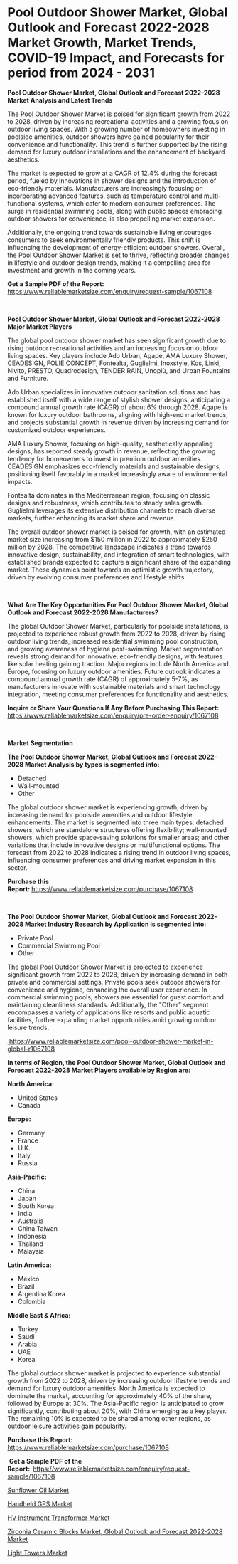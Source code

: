<p><h1>Pool Outdoor Shower Market, Global Outlook and Forecast 2022-2028 Market Growth, Market Trends, COVID-19 Impact, and Forecasts for period from 2024 - 2031</h1></p><p><strong>Pool Outdoor Shower Market, Global Outlook and Forecast 2022-2028 Market Analysis and Latest Trends</strong></p>
<p><p>The Pool Outdoor Shower Market is poised for significant growth from 2022 to 2028, driven by increasing recreational activities and a growing focus on outdoor living spaces. With a growing number of homeowners investing in poolside amenities, outdoor showers have gained popularity for their convenience and functionality. This trend is further supported by the rising demand for luxury outdoor installations and the enhancement of backyard aesthetics.</p><p>The market is expected to grow at a CAGR of 12.4% during the forecast period, fueled by innovations in shower designs and the introduction of eco-friendly materials. Manufacturers are increasingly focusing on incorporating advanced features, such as temperature control and multi-functional systems, which cater to modern consumer preferences. The surge in residential swimming pools, along with public spaces embracing outdoor showers for convenience, is also propelling market expansion.</p><p>Additionally, the ongoing trend towards sustainable living encourages consumers to seek environmentally friendly products. This shift is influencing the development of energy-efficient outdoor showers. Overall, the Pool Outdoor Shower Market is set to thrive, reflecting broader changes in lifestyle and outdoor design trends, making it a compelling area for investment and growth in the coming years.</p></p>
<p><strong>Get a Sample PDF of the Report:&nbsp;</strong> <a href="https://www.reliablemarketsize.com/enquiry/request-sample/1067108?utm_campaign=1694&utm_medium=2&utm_source=Github&utm_content=ia&utm_term=18102024&utm_id=pool-outdoor-shower-market-global-outlook-and-forecast-2022-2028">https://www.reliablemarketsize.com/enquiry/request-sample/1067108</a></p>
<p>&nbsp;</p>
<p><strong>Pool Outdoor Shower Market, Global Outlook and Forecast 2022-2028 Major Market Players</strong></p>
<p><p>The global pool outdoor shower market has seen significant growth due to rising outdoor recreational activities and an increasing focus on outdoor living spaces. Key players include Ado Urban, Agape, AMA Luxury Shower, CEADESIGN, FOLIE CONCEPT, Fontealta, Guglielmi, Inoxstyle, Kos, Linki, Nivito, PRESTO, Quadrodesign, TENDER RAIN, Unopiù, and Urban Fountains and Furniture.</p><p>Ado Urban specializes in innovative outdoor sanitation solutions and has established itself with a wide range of stylish shower designs, anticipating a compound annual growth rate (CAGR) of about 6% through 2028. Agape is known for luxury outdoor bathrooms, aligning with high-end market trends, and projects substantial growth in revenue driven by increasing demand for customized outdoor experiences.</p><p>AMA Luxury Shower, focusing on high-quality, aesthetically appealing designs, has reported steady growth in revenue, reflecting the growing tendency for homeowners to invest in premium outdoor amenities. CEADESIGN emphasizes eco-friendly materials and sustainable designs, positioning itself favorably in a market increasingly aware of environmental impacts.</p><p>Fontealta dominates in the Mediterranean region, focusing on classic designs and robustness, which contributes to steady sales growth. Guglielmi leverages its extensive distribution channels to reach diverse markets, further enhancing its market share and revenue.</p><p>The overall outdoor shower market is poised for growth, with an estimated market size increasing from $150 million in 2022 to approximately $250 million by 2028. The competitive landscape indicates a trend towards innovative design, sustainability, and integration of smart technologies, with established brands expected to capture a significant share of the expanding market. These dynamics point towards an optimistic growth trajectory, driven by evolving consumer preferences and lifestyle shifts.</p></p>
<p>&nbsp;</p>
<p><strong>What Are The Key Opportunities For Pool Outdoor Shower Market, Global Outlook and Forecast 2022-2028 Manufacturers?</strong></p>
<p><p>The global Outdoor Shower Market, particularly for poolside installations, is projected to experience robust growth from 2022 to 2028, driven by rising outdoor living trends, increased residential swimming pool construction, and growing awareness of hygiene post-swimming. Market segmentation reveals strong demand for innovative, eco-friendly designs, with features like solar heating gaining traction. Major regions include North America and Europe, focusing on luxury outdoor amenities. Future outlook indicates a compound annual growth rate (CAGR) of approximately 5-7%, as manufacturers innovate with sustainable materials and smart technology integration, meeting consumer preferences for functionality and aesthetics.</p></p>
<p><strong>Inquire or Share Your Questions If Any Before Purchasing This Report:</strong> <a href="https://www.reliablemarketsize.com/enquiry/pre-order-enquiry/1067108?utm_campaign=1694&utm_medium=2&utm_source=Github&utm_content=ia&utm_term=18102024&utm_id=pool-outdoor-shower-market-global-outlook-and-forecast-2022-2028">https://www.reliablemarketsize.com/enquiry/pre-order-enquiry/1067108</a></p>
<p>&nbsp;</p>
<p><strong>Market Segmentation</strong></p>
<p><strong>The Pool Outdoor Shower Market, Global Outlook and Forecast 2022-2028 Market Analysis by types is segmented into:</strong></p>
<p><ul><li>Detached</li><li>Wall-mounted</li><li>Other</li></ul></p>
<p><p>The global outdoor shower market is experiencing growth, driven by increasing demand for poolside amenities and outdoor lifestyle enhancements. The market is segmented into three main types: detached showers, which are standalone structures offering flexibility; wall-mounted showers, which provide space-saving solutions for smaller areas; and other variations that include innovative designs or multifunctional options. The forecast from 2022 to 2028 indicates a rising trend in outdoor living spaces, influencing consumer preferences and driving market expansion in this sector.</p></p>
<p><strong>Purchase this Report:&nbsp;</strong><a href="https://www.reliablemarketsize.com/purchase/1067108?utm_campaign=1694&utm_medium=2&utm_source=Github&utm_content=ia&utm_term=18102024&utm_id=pool-outdoor-shower-market-global-outlook-and-forecast-2022-2028">https://www.reliablemarketsize.com/purchase/1067108</a></p>
<p>&nbsp;</p>
<p><strong>The Pool Outdoor Shower Market, Global Outlook and Forecast 2022-2028 Market Industry Research by Application is segmented into:</strong></p>
<p><ul><li>Private Pool</li><li>Commercial Swimming Pool</li><li>Other</li></ul></p>
<p><p>The global Pool Outdoor Shower Market is projected to experience significant growth from 2022 to 2028, driven by increasing demand in both private and commercial settings. Private pools seek outdoor showers for convenience and hygiene, enhancing the overall user experience. In commercial swimming pools, showers are essential for guest comfort and maintaining cleanliness standards. Additionally, the "Other" segment encompasses a variety of applications like resorts and public aquatic facilities, further expanding market opportunities amid growing outdoor leisure trends.</p></p>
<p><a href="https://www.reliablemarketsize.com/pool-outdoor-shower-market-in-global-r1067108?utm_campaign=1694&utm_medium=2&utm_source=Github&utm_content=ia&utm_term=18102024&utm_id=pool-outdoor-shower-market-global-outlook-and-forecast-2022-2028">&nbsp;https://www.reliablemarketsize.com/pool-outdoor-shower-market-in-global-r1067108</a></p>
<p><strong>In terms of Region, the Pool Outdoor Shower Market, Global Outlook and Forecast 2022-2028 Market Players available by Region are:</strong></p>
<p>
    <p> <strong> North America: </strong>
        <ul>
            <li>United States</li>
            <li>Canada</li>
        </ul>
        </p> 
    <p> <strong> Europe: </strong>
        <ul>
            <li>Germany</li>
            <li>France</li>
            <li>U.K.</li>
            <li>Italy</li>
            <li>Russia</li>
        </ul>
        </p> 
    <p> <strong> Asia-Pacific: </strong>
        <ul>
            <li>China</li>
            <li>Japan</li>
            <li>South Korea</li>
            <li>India</li>
            <li>Australia</li>
            <li>China Taiwan</li>
            <li>Indonesia</li>
            <li>Thailand</li>
            <li>Malaysia</li>
        </ul>
        </p> 
    <p> <strong> Latin America: </strong>
        <ul>
            <li>Mexico</li>
            <li>Brazil</li>
            <li>Argentina Korea</li>
            <li>Colombia</li>
        </ul>
        </p> 
    <p> <strong> Middle East & Africa: </strong>
        <ul>
            <li>Turkey</li>
            <li>Saudi</li>
            <li>Arabia</li>
            <li>UAE</li>
            <li>Korea</li>
        </ul>
    </p>
    </p>
<p><p>The global outdoor shower market is projected to experience substantial growth from 2022 to 2028, driven by increasing outdoor lifestyle trends and demand for luxury outdoor amenities. North America is expected to dominate the market, accounting for approximately 40% of the share, followed by Europe at 30%. The Asia-Pacific region is anticipated to grow significantly, contributing about 20%, with China emerging as a key player. The remaining 10% is expected to be shared among other regions, as outdoor leisure activities gain popularity.</p></p>
<p><strong>Purchase this Report: </strong><a href="https://www.reliablemarketsize.com/purchase/1067108?utm_campaign=1694&utm_medium=2&utm_source=Github&utm_content=ia&utm_term=18102024&utm_id=pool-outdoor-shower-market-global-outlook-and-forecast-2022-2028">https://www.reliablemarketsize.com/purchase/1067108</a></p>
<p>&nbsp;<strong>Get a Sample PDF of the Report:&nbsp;&nbsp;</strong><a href="https://www.reliablemarketsize.com/enquiry/request-sample/1067108?utm_campaign=1694&utm_medium=2&utm_source=Github&utm_content=ia&utm_term=18102024&utm_id=pool-outdoor-shower-market-global-outlook-and-forecast-2022-2028">https://www.reliablemarketsize.com/enquiry/request-sample/1067108</a></p>
<p><strong></strong></p>
<p><p><a href="https://www.linkedin.com/pulse/sunflower-oil-market-trends-insights-type-application-5dtof?utm_campaign=1694&utm_medium=2&utm_source=Github&utm_content=ia&utm_term=18102024&utm_id=pool-outdoor-shower-market-global-outlook-and-forecast-2022-2028">Sunflower Oil Market</a></p><p><a href="https://www.linkedin.com/pulse/key-drivers-handheld-gps-market-trends-future-outlook-2024-2031-ob6hf?utm_campaign=1694&utm_medium=2&utm_source=Github&utm_content=ia&utm_term=18102024&utm_id=pool-outdoor-shower-market-global-outlook-and-forecast-2022-2028">Handheld GPS Market</a></p><p><a href="https://www.linkedin.com/pulse/insights-hv-instrument-transformer-industry-market-financial-xxzlf?utm_campaign=1694&utm_medium=2&utm_source=Github&utm_content=ia&utm_term=18102024&utm_id=pool-outdoor-shower-market-global-outlook-and-forecast-2022-2028">HV Instrument Transformer Market</a></p><p><a href="https://github.com/LilianFaulkner65/Market-Research-Report-List-1/blob/main/zirconia-ceramic-blocks-market-global-outlook-and-forecast-2022-2028-market.md?utm_campaign=1694&utm_medium=2&utm_source=Github&utm_content=ia&utm_term=18102024&utm_id=pool-outdoor-shower-market-global-outlook-and-forecast-2022-2028">Zirconia Ceramic Blocks Market, Global Outlook and Forecast 2022-2028 Market</a></p><p><a href="https://www.linkedin.com/pulse/light-towers-ecosystem-mapping-innovation-value-chains-rcbmf?utm_campaign=1694&utm_medium=2&utm_source=Github&utm_content=ia&utm_term=18102024&utm_id=pool-outdoor-shower-market-global-outlook-and-forecast-2022-2028">Light Towers Market</a></p></p>